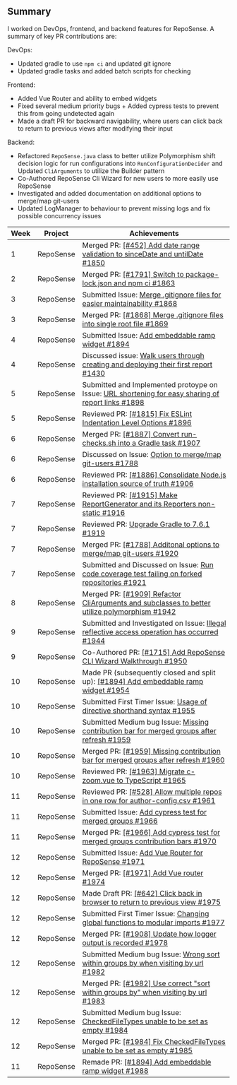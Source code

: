 ## Summary

I worked on DevOps, frontend, and backend features for RepoSense. A summary of key PR contributions are:

DevOps:

- Updated gradle to use `npm ci` and updated git ignore
- Updated gradle tasks and added batch scripts for checking

Frontend:

- Added Vue Router and ability to embed widgets
- Fixed several medium priority bugs + Added cypress tests to prevent this from going undetected again
- Made a draft PR for backward navigability, where users can click back to return to previous views after modifying their input

Backend:

- Refactored `RepoSense.java` class to better utilize Polymorphism shift decision logic for run configurations into `RunConfigurationDecider` and Updated `CliArguments` to utilize the Builder pattern
- Co-Authored RepoSense Cli Wizard for new users to more easily use RepoSense
- Investigated and added documentation on additional options to merge/map git-users
- Updated LogManager to behaviour to prevent missing logs and fix possible concurrency issues

| Week | Project   | Achievements                                                                                                                                             |
| ---- | --------- | -------------------------------------------------------------------------------------------------------------------------------------------------------- |
| 1    | RepoSense | Merged PR: [[#452] Add date range validation to sinceDate and untilDate #1850](https://github.com/reposense/RepoSense/pull/1850)                         |
| 2    | RepoSense | Merged PR: [[#1791] Switch to package-lock.json and npm ci #1863](https://github.com/reposense/RepoSense/pull/1863)                                      |
| 3    | RepoSense | Submitted Issue: [Merge .gitignore files for easier maintainability #1868](https://github.com/reposense/RepoSense/issues/1868)                           |
| 3    | RepoSense | Merged PR: [[#1868] Merge .gitignore files into single root file #1869](https://github.com/reposense/RepoSense/pull/1869)                                |
| 4    | RepoSense | Submitted Issue: [Add embeddable ramp widget #1894](https://github.com/reposense/RepoSense/issues/1894)                                                  |
| 4    | RepoSense | Discussed issue: [Walk users through creating and deploying their first report #1430](https://github.com/reposense/RepoSense/issues/1430)                |
| 5    | RepoSense | Submitted and Implemented protoype on Issue: [URL shortening for easy sharing of report links #1898](https://github.com/reposense/RepoSense/issues/1898) |
| 5    | RepoSense | Reviewed PR: [[#1815] Fix ESLint Indentation Level Options #1896](https://github.com/reposense/RepoSense/pull/1896)                                      |
| 6    | RepoSense | Merged PR: [[#1887] Convert run-checks.sh into a Gradle task #1907](https://github.com/reposense/RepoSense/pull/1907)                                    |
| 6    | RepoSense | Discussed on Issue: [Option to merge/map git-users #1788](https://github.com/reposense/RepoSense/issues/1788)                                            |
| 6    | RepoSense | Reviewed PR: [[#1886] Consolidate Node.js installation source of truth #1906](https://github.com/reposense/RepoSense/pull/1906)                          |
| 7    | RepoSense | Reviewed PR: [[#1915] Make ReportGenerator and its Reporters non-static #1916](https://github.com/reposense/RepoSense/pull/1916)                         |
| 7    | RepoSense | Reviewed PR: [Upgrade Gradle to 7.6.1 #1919](https://github.com/reposense/RepoSense/pull/1919)                                                           |
| 7    | RepoSense | Merged PR: [[#1788] Additonal options to merge/map git-users #1920](https://github.com/reposense/RepoSense/pull/1920)                                    |
| 7    | RepoSense | Submitted and Discussed on Issue: [Run code coverage test failing on forked repositories #1921](https://github.com/reposense/RepoSense/issues/1921)      |
| 8    | RepoSense | Merged PR: [[#1909] Refactor CliArguments and subclasses to better utilize polymorphism #1942](https://github.com/reposense/RepoSense/pull/1942)         |
| 9    | RepoSense | Submitted and Investigated on Issue: [Illegal reflective access operation has occurred #1944](https://github.com/reposense/RepoSense/issues/1944)        |
| 9    | RepoSense | Co-Authored PR: [[#1715] Add RepoSense CLI Wizard Walkthrough #1950](https://github.com/reposense/RepoSense/pull/1950)                                   |
| 10   | RepoSense | Made PR (subsequently closed and split up): [[#1894] Add embeddable ramp widget #1954](https://github.com/reposense/RepoSense/pull/1954)                 |
| 10   | RepoSense | Submitted First Timer Issue: [Usage of directive shorthand syntax #1955](https://github.com/reposense/RepoSense/issues/1955)                             |
| 10   | RepoSense | Submitted Medium bug Issue: [Missing contribution bar for merged groups after refresh #1959](https://github.com/reposense/RepoSense/issues/1959)         |
| 10   | RepoSense | Merged PR: [[#1959] Missing contribution bar for merged groups after refresh #1960](https://github.com/reposense/RepoSense/pull/1960)                    |
| 10   | RepoSense | Reviewed PR: [[#1963] Migrate c-zoom.vue to TypeScript #1965](https://github.com/reposense/RepoSense/pull/1965)                                          |
| 11   | RepoSense | Reviewed PR: [[#528] Allow multiple repos in one row for author-config.csv #1961](https://github.com/reposense/RepoSense/pull/1961)                      |
| 11   | RepoSense | Submitted Issue: [Add cypress test for merged groups #1966](https://github.com/reposense/RepoSense/issues/1966)                                          |
| 11   | RepoSense | Merged PR: [[#1966] Add cypress test for merged groups contribution bars #1970](https://github.com/reposense/RepoSense/pull/1970)                        |
| 12   | RepoSense | Submitted Issue: [Add Vue Router for RepoSense #1971](https://github.com/reposense/RepoSense/issues/1971)                                                |
| 12   | RepoSense | Merged PR: [[#1971] Add Vue router #1974](https://github.com/reposense/RepoSense/pull/1974)                                                              |
| 12   | RepoSense | Made Draft PR: [[#642] Click back in browser to return to previous view #1975](https://github.com/reposense/RepoSense/pull/1975)                         |
| 12   | RepoSense | Submitted First Timer Issue: [Changing global functions to modular imports #1977](https://github.com/reposense/RepoSense/issues/1977)                    |
| 12   | RepoSense | Merged PR: [[#1908] Update how logger output is recorded #1978](https://github.com/reposense/RepoSense/pull/1978)                                        |
| 12   | RepoSense | Submitted Medium bug Issue: [Wrong sort within groups by when visiting by url #1982](https://github.com/reposense/RepoSense/issues/1982)                 |
| 12   | RepoSense | Merged PR: [[#1982] Use correct "sort within groups by" when visiting by url #1983](https://github.com/reposense/RepoSense/pull/1983)                    |
| 12   | RepoSense | Submitted Medium bug Issue: [CheckedFileTypes unable to be set as empty #1984](https://github.com/reposense/RepoSense/issues/1984)                       |
| 12   | RepoSense | Merged PR: [[#1984] Fix CheckedFileTypes unable to be set as empty #1985](https://github.com/reposense/RepoSense/pull/1985)                              |
| 11   | RepoSense | Remade PR: [[#1894] Add embeddable ramp widget #1988](https://github.com/reposense/RepoSense/pull/1988)                                                  |